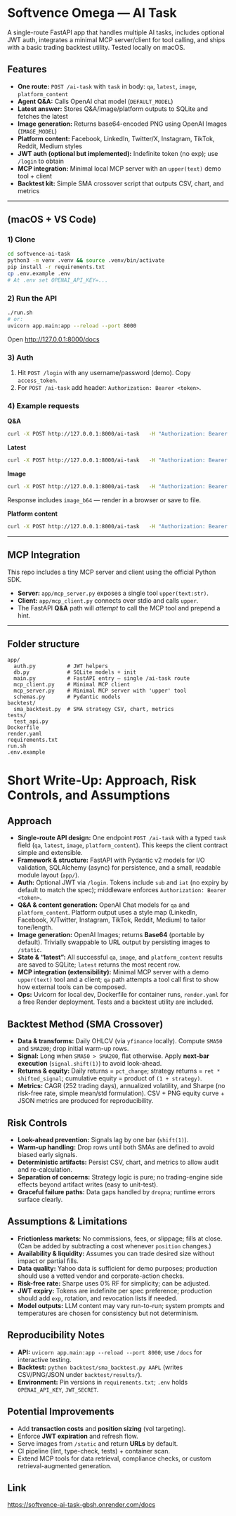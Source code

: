 # Softvence Omega — AI Task 

A single-route FastAPI app that handles multiple AI tasks, includes optional JWT auth, integrates a minimal MCP server/client for tool calling, and ships with a basic trading backtest utility. Tested locally on macOS.

## Features
- **One route:** `POST /ai-task` with `task` in body: `qa`, `latest`, `image`, `platform_content`
- **Agent Q&A:** Calls OpenAI chat model (`DEFAULT_MODEL`)
- **Latest answer:** Stores Q&A/image/platform outputs to SQLite and fetches the latest
- **Image generation:** Returns base64-encoded PNG using OpenAI Images (`IMAGE_MODEL`)
- **Platform content:** Facebook, LinkedIn, Twitter/X, Instagram, TikTok, Reddit, Medium styles
- **JWT auth (optional but implemented):** Indefinite token (no exp); use `/login` to obtain
- **MCP integration:** Minimal local MCP server with an `upper(text)` demo tool + client
- **Backtest kit:** Simple SMA crossover script that outputs CSV, chart, and metrics

---

## (macOS + VS Code)

### 1) Clone 
```bash
cd softvence-ai-task
python3 -m venv .venv && source .venv/bin/activate
pip install -r requirements.txt
cp .env.example .env
# At .env set OPENAI_API_KEY=...
```

### 2) Run the API
```bash
./run.sh
# or:
uvicorn app.main:app --reload --port 8000
```
Open http://127.0.0.1:8000/docs

### 3) Auth
1. Hit `POST /login` with any username/password (demo). Copy `access_token`.
2. For `POST /ai-task` add header: `Authorization: Bearer <token>`.

### 4) Example requests
**Q&A**
```bash
curl -X POST http://127.0.0.1:8000/ai-task   -H "Authorization: Bearer TOKEN" -H "Content-Type: application/json"   -d '{"task":"qa","prompt":"What is MCP in one sentence?"}'
```

**Latest**
```bash
curl -X POST http://127.0.0.1:8000/ai-task   -H "Authorization: Bearer TOKEN" -H "Content-Type: application/json"   -d '{"task":"latest"}'
```

**Image**
```bash
curl -X POST http://127.0.0.1:8000/ai-task   -H "Authorization: Bearer TOKEN" -H "Content-Type: application/json"   -d '{"task":"image","prompt":"A minimalist robot mascot, vector style"}'
```
Response includes `image_b64` — render in a browser or save to file.

**Platform content**
```bash
curl -X POST http://127.0.0.1:8000/ai-task   -H "Authorization: Bearer TOKEN" -H "Content-Type: application/json"   -d '{"task":"platform_content","platform":"linkedin","prompt":"Announce our new AI trading API beta"}'
```

---

## MCP Integration 

This repo includes a tiny MCP server and client using the official Python SDK.

- **Server:** `app/mcp_server.py` exposes a single tool `upper(text:str)`.
- **Client:** `app/mcp_client.py` connects over stdio and calls `upper`.
- The FastAPI **Q&A** path will *attempt* to call the MCP tool and prepend a hint.

---



## Folder structure
```
app/
  auth.py          # JWT helpers
  db.py            # SQLite models + init
  main.py          # FastAPI entry — single /ai-task route
  mcp_client.py    # Minimal MCP client
  mcp_server.py    # Minimal MCP server with 'upper' tool
  schemas.py       # Pydantic models
backtest/
  sma_backtest.py  # SMA strategy CSV, chart, metrics
tests/
  test_api.py
Dockerfile
render.yaml
requirements.txt
run.sh
.env.example
```

# Short Write-Up: Approach, Risk Controls, and Assumptions

## Approach
- **Single-route API design:** One endpoint `POST /ai-task` with a typed `task` field (`qa`, `latest`, `image`, `platform_content`). This keeps the client contract simple and extensible.
- **Framework & structure:** FastAPI with Pydantic v2 models for I/O validation, SQLAlchemy (async) for persistence, and a small, readable module layout (`app/`).
- **Auth:** Optional JWT via `/login`. Tokens include `sub` and `iat` (no expiry by default to match the spec); middleware enforces `Authorization: Bearer <token>`.
- **Q&A & content generation:** OpenAI Chat models for `qa` and `platform_content`. Platform output uses a style map (LinkedIn, Facebook, X/Twitter, Instagram, TikTok, Reddit, Medium) to tailor tone/length.
- **Image generation:** OpenAI Images; returns **Base64** (portable by default). Trivially swappable to URL output by persisting images to `/static`.
- **State & “latest”:** All successful `qa`, `image`, and `platform_content` results are saved to SQLite; `latest` returns the most recent row.
- **MCP integration (extensibility):** Minimal MCP server with a demo `upper(text)` tool and a client; `qa` path attempts a tool call first to show how external tools can be composed.
- **Ops:** Uvicorn for local dev, Dockerfile for container runs, `render.yaml` for a free Render deployment. Tests and a backtest utility are included.

## Backtest Method (SMA Crossover)
- **Data & transforms:** Daily OHLCV (via `yfinance` locally). Compute `SMA50` and `SMA200`; drop initial warm-up rows.
- **Signal:** Long when `SMA50 > SMA200`, flat otherwise. Apply **next-bar execution** (`signal.shift(1)`) to avoid look-ahead.
- **Returns & equity:** Daily returns = `pct_change`; strategy returns = `ret * shifted_signal`; cumulative equity = product of `(1 + strategy)`.
- **Metrics:** CAGR (252 trading days), annualized volatility, and Sharpe (no risk-free rate, simple mean/std formulation). CSV + PNG equity curve + JSON metrics are produced for reproducibility.

## Risk Controls
- **Look-ahead prevention:** Signals lag by one bar (`shift(1)`).
- **Warm-up handling:** Drop rows until both SMAs are defined to avoid biased early signals.
- **Deterministic artifacts:** Persist CSV, chart, and metrics to allow audit and re-calculation.
- **Separation of concerns:** Strategy logic is pure; no trading-engine side effects beyond artifact writes (easy to unit-test).
- **Graceful failure paths:** Data gaps handled by `dropna`; runtime errors surface clearly.

## Assumptions & Limitations
- **Frictionless markets:** No commissions, fees, or slippage; fills at close. (Can be added by subtracting a cost whenever `position` changes.)
- **Availability & liquidity:** Assumes you can trade desired size without impact or partial fills.
- **Data quality:** Yahoo data is sufficient for demo purposes; production should use a vetted vendor and corporate-action checks.
- **Risk-free rate:** Sharpe uses 0% RF for simplicity; can be adjusted.
- **JWT expiry:** Tokens are indefinite per spec preference; production should add `exp`, rotation, and revocation lists if needed.
- **Model outputs:** LLM content may vary run-to-run; system prompts and temperatures are chosen for consistency but not determinism.

## Reproducibility Notes
- **API:** `uvicorn app.main:app --reload --port 8000`; use `/docs` for interactive testing.
- **Backtest:** `python backtest/sma_backtest.py AAPL` (writes CSV/PNG/JSON under `backtest/results/`).
- **Environment:** Pin versions in `requirements.txt`; `.env` holds `OPENAI_API_KEY`, `JWT_SECRET`.

## Potential Improvements
- Add **transaction costs** and **position sizing** (vol targeting).
- Enforce **JWT expiration** and refresh flow.
- Serve images from `/static` and return **URLs** by default.
- CI pipeline (lint, type-check, tests) + container scan.
- Extend MCP tools for data retrieval, compliance checks, or custom retrieval-augmented generation.

## Link
https://softvence-ai-task-gbsh.onrender.com/docs
